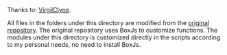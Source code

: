 Thanks to: [VirgilClyne](https://github.com/VirgilClyne).

All files in the folders under this directory are modified from the [original repository](https://github.com/VirgilClyne/iRingo). The original repository uses BoxJs to customize functions. The modules under this directory is customized directly in the scripts according to my personal needs, no need to install BoxJs.